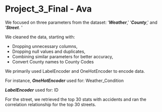 # Project_3_Final - Ava

We focused on three parameters from the dataset: ‘***Weather***,’ ‘***County***,' and ‘***Street***. '

We cleaned the data, starting with:

 
* Dropping unnecessary columns,
* Dropping null values and duplicates,
* Combining similar parameters for better accuracy,
* Convert County names to County Codes

We primarily used LabelEncoder and OneHotEncoder to encode data.

For instance,
***OneHotEncoder*** used for:
Weather_Condition

***LabelEncoder*** used for:
ID

For the street, we retrieved the top 30 stats with accidents and ran the correlation relationship for the top 30 streets.
